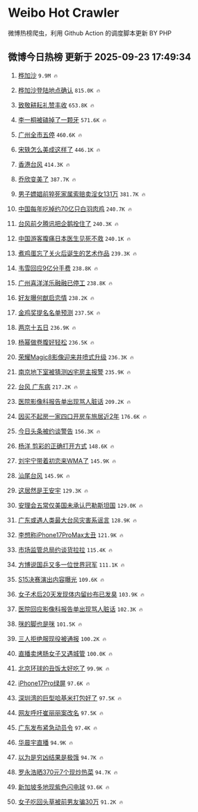 # Weibo Hot Crawler 



微博热榜爬虫，利用 Github Action 的调度脚本更新 BY PHP 


## 微博今日热榜 更新于 2025-09-23 17:49:34 
1. [桦加沙](https://s.weibo.com/weibo?q=%E6%A1%A6%E5%8A%A0%E6%B2%99&t=31&band_rank=1&Refer=top) `9.9M 🔥` 

1. [桦加沙登陆地点确认](https://s.weibo.com/weibo?q=%23%E6%A1%A6%E5%8A%A0%E6%B2%99%E7%99%BB%E9%99%86%E5%9C%B0%E7%82%B9%E7%A1%AE%E8%AE%A4%23&t=31&band_rank=2&Refer=top) `815.0K 🔥` 

1. [致敬耕耘礼赞丰收](https://s.weibo.com/weibo?q=%23%E8%87%B4%E6%95%AC%E8%80%95%E8%80%98%E7%A4%BC%E8%B5%9E%E4%B8%B0%E6%94%B6%23&t=31&band_rank=3&Refer=top) `653.8K 🔥` 

1. [李一桐被磕掉了一颗牙](https://s.weibo.com/weibo?q=%E6%9D%8E%E4%B8%80%E6%A1%90%E8%A2%AB%E7%A3%95%E6%8E%89%E4%BA%86%E4%B8%80%E9%A2%97%E7%89%99&t=31&band_rank=4&Refer=top) `571.6K 🔥` 

1. [广州全市五停](https://s.weibo.com/weibo?q=%23%E5%B9%BF%E5%B7%9E%E5%85%A8%E5%B8%82%E4%BA%94%E5%81%9C%23&t=31&band_rank=5&Refer=top) `460.6K 🔥` 

1. [宋轶怎么美成这样了](https://s.weibo.com/weibo?q=%E5%AE%8B%E8%BD%B6%E6%80%8E%E4%B9%88%E7%BE%8E%E6%88%90%E8%BF%99%E6%A0%B7%E4%BA%86&t=31&band_rank=6&Refer=top) `446.1K 🔥` 

1. [香港台风](https://s.weibo.com/weibo?q=%E9%A6%99%E6%B8%AF%E5%8F%B0%E9%A3%8E&t=31&band_rank=7&Refer=top) `414.3K 🔥` 

1. [乔欣变美了](https://s.weibo.com/weibo?q=%E4%B9%94%E6%AC%A3%E5%8F%98%E7%BE%8E%E4%BA%86&t=31&band_rank=8&Refer=top) `387.7K 🔥` 

1. [男子嫖娼前猝死家属索赔卖淫女131万](https://s.weibo.com/weibo?q=%23%E7%94%B7%E5%AD%90%E5%AB%96%E5%A8%BC%E5%89%8D%E7%8C%9D%E6%AD%BB%E5%AE%B6%E5%B1%9E%E7%B4%A2%E8%B5%94%E5%8D%96%E6%B7%AB%E5%A5%B3131%E4%B8%87%23&t=31&band_rank=9&Refer=top) `381.7K 🔥` 

1. [中国每年吃掉约70亿只白羽肉鸡](https://s.weibo.com/weibo?q=%23%E4%B8%AD%E5%9B%BD%E6%AF%8F%E5%B9%B4%E5%90%83%E6%8E%89%E7%BA%A670%E4%BA%BF%E5%8F%AA%E7%99%BD%E7%BE%BD%E8%82%89%E9%B8%A1%23&t=31&band_rank=10&Refer=top) `240.7K 🔥` 

1. [台风前夕腾讯把企鹅拴住了](https://s.weibo.com/weibo?q=%23%E5%8F%B0%E9%A3%8E%E5%89%8D%E5%A4%95%E8%85%BE%E8%AE%AF%E6%8A%8A%E4%BC%81%E9%B9%85%E6%8B%B4%E4%BD%8F%E4%BA%86%23&t=31&band_rank=11&Refer=top) `240.3K 🔥` 

1. [中国游客腹痛日本医生见死不救](https://s.weibo.com/weibo?q=%E4%B8%AD%E5%9B%BD%E6%B8%B8%E5%AE%A2%E8%85%B9%E7%97%9B%E6%97%A5%E6%9C%AC%E5%8C%BB%E7%94%9F%E8%A7%81%E6%AD%BB%E4%B8%8D%E6%95%91&t=31&band_rank=12&Refer=top) `240.1K 🔥` 

1. [煮鸡蛋忘了关火后诞生的艺术作品](https://s.weibo.com/weibo?q=%E7%85%AE%E9%B8%A1%E8%9B%8B%E5%BF%98%E4%BA%86%E5%85%B3%E7%81%AB%E5%90%8E%E8%AF%9E%E7%94%9F%E7%9A%84%E8%89%BA%E6%9C%AF%E4%BD%9C%E5%93%81&t=31&band_rank=13&Refer=top) `239.3K 🔥` 

1. [韦雪回应9亿分手费](https://s.weibo.com/weibo?q=%23%E9%9F%A6%E9%9B%AA%E5%9B%9E%E5%BA%949%E4%BA%BF%E5%88%86%E6%89%8B%E8%B4%B9%23&t=31&band_rank=14&Refer=top) `238.8K 🔥` 

1. [广州喜洋洋乐融融已停工](https://s.weibo.com/weibo?q=%23%E5%B9%BF%E5%B7%9E%E5%96%9C%E6%B4%8B%E6%B4%8B%E4%B9%90%E8%9E%8D%E8%9E%8D%E5%B7%B2%E5%81%9C%E5%B7%A5%23&t=31&band_rank=15&Refer=top) `238.8K 🔥` 

1. [好友曝何猷启恋情](https://s.weibo.com/weibo?q=%23%E5%A5%BD%E5%8F%8B%E6%9B%9D%E4%BD%95%E7%8C%B7%E5%90%AF%E6%81%8B%E6%83%85%23&t=31&band_rank=16&Refer=top) `238.2K 🔥` 

1. [金鸡奖提名名单预测](https://s.weibo.com/weibo?q=%23%E9%87%91%E9%B8%A1%E5%A5%96%E6%8F%90%E5%90%8D%E5%90%8D%E5%8D%95%E9%A2%84%E6%B5%8B%23&t=31&band_rank=17&Refer=top) `237.5K 🔥` 

1. [两京十五日](https://s.weibo.com/weibo?q=%23%E4%B8%A4%E4%BA%AC%E5%8D%81%E4%BA%94%E6%97%A5%23&t=31&band_rank=18&Refer=top) `236.9K 🔥` 

1. [杨幂做卷腹好轻松](https://s.weibo.com/weibo?q=%23%E6%9D%A8%E5%B9%82%E5%81%9A%E5%8D%B7%E8%85%B9%E5%A5%BD%E8%BD%BB%E6%9D%BE%23&t=31&band_rank=19&Refer=top) `236.5K 🔥` 

1. [荣耀Magic8影像迎来井喷式升级](https://s.weibo.com/weibo?q=%23%E8%8D%A3%E8%80%80Magic8%E5%BD%B1%E5%83%8F%E8%BF%8E%E6%9D%A5%E4%BA%95%E5%96%B7%E5%BC%8F%E5%8D%87%E7%BA%A7%23&t=31&band_rank=20&Refer=top) `236.3K 🔥` 

1. [南京地下室被猜测凶宅房主报警](https://s.weibo.com/weibo?q=%23%E5%8D%97%E4%BA%AC%E5%9C%B0%E4%B8%8B%E5%AE%A4%E8%A2%AB%E7%8C%9C%E6%B5%8B%E5%87%B6%E5%AE%85%E6%88%BF%E4%B8%BB%E6%8A%A5%E8%AD%A6%23&t=31&band_rank=21&Refer=top) `235.9K 🔥` 

1. [台风 广东病](https://s.weibo.com/weibo?q=%E5%8F%B0%E9%A3%8E%20%E5%B9%BF%E4%B8%9C%E7%97%85&t=31&band_rank=22&Refer=top) `217.2K 🔥` 

1. [医院影像科报告单出现骂人脏话](https://s.weibo.com/weibo?q=%23%E5%8C%BB%E9%99%A2%E5%BD%B1%E5%83%8F%E7%A7%91%E6%8A%A5%E5%91%8A%E5%8D%95%E5%87%BA%E7%8E%B0%E9%AA%82%E4%BA%BA%E8%84%8F%E8%AF%9D%23&t=31&band_rank=23&Refer=top) `209.2K 🔥` 

1. [因买不起房一家四口开房车旅居近2年](https://s.weibo.com/weibo?q=%23%E5%9B%A0%E4%B9%B0%E4%B8%8D%E8%B5%B7%E6%88%BF%E4%B8%80%E5%AE%B6%E5%9B%9B%E5%8F%A3%E5%BC%80%E6%88%BF%E8%BD%A6%E6%97%85%E5%B1%85%E8%BF%912%E5%B9%B4%23&t=31&band_rank=24&Refer=top) `176.6K 🔥` 

1. [今日头条被约谈警告](https://s.weibo.com/weibo?q=%23%E4%BB%8A%E6%97%A5%E5%A4%B4%E6%9D%A1%E8%A2%AB%E7%BA%A6%E8%B0%88%E8%AD%A6%E5%91%8A%23&t=31&band_rank=25&Refer=top) `156.3K 🔥` 

1. [杨洋 剪彩的正确打开方式](https://s.weibo.com/weibo?q=%E6%9D%A8%E6%B4%8B%20%E5%89%AA%E5%BD%A9%E7%9A%84%E6%AD%A3%E7%A1%AE%E6%89%93%E5%BC%80%E6%96%B9%E5%BC%8F&t=31&band_rank=26&Refer=top) `148.6K 🔥` 

1. [刘宇宁带着初恋来WMA了](https://s.weibo.com/weibo?q=%E5%88%98%E5%AE%87%E5%AE%81%E5%B8%A6%E7%9D%80%E5%88%9D%E6%81%8B%E6%9D%A5WMA%E4%BA%86&t=31&band_rank=27&Refer=top) `145.9K 🔥` 

1. [汕尾台风](https://s.weibo.com/weibo?q=%E6%B1%95%E5%B0%BE%E5%8F%B0%E9%A3%8E&t=31&band_rank=28&Refer=top) `145.9K 🔥` 

1. [这居然是王安宇](https://s.weibo.com/weibo?q=%E8%BF%99%E5%B1%85%E7%84%B6%E6%98%AF%E7%8E%8B%E5%AE%89%E5%AE%87&t=31&band_rank=29&Refer=top) `129.3K 🔥` 

1. [安理会五常仅美国未承认巴勒斯坦国](https://s.weibo.com/weibo?q=%23%E5%AE%89%E7%90%86%E4%BC%9A%E4%BA%94%E5%B8%B8%E4%BB%85%E7%BE%8E%E5%9B%BD%E6%9C%AA%E6%89%BF%E8%AE%A4%E5%B7%B4%E5%8B%92%E6%96%AF%E5%9D%A6%E5%9B%BD%23&t=31&band_rank=30&Refer=top) `129.0K 🔥` 

1. [广东或遇人类最大台风灾害系谣言](https://s.weibo.com/weibo?q=%23%E5%B9%BF%E4%B8%9C%E6%88%96%E9%81%87%E4%BA%BA%E7%B1%BB%E6%9C%80%E5%A4%A7%E5%8F%B0%E9%A3%8E%E7%81%BE%E5%AE%B3%E7%B3%BB%E8%B0%A3%E8%A8%80%23&t=31&band_rank=31&Refer=top) `128.9K 🔥` 

1. [李想称iPhone17ProMax太丑](https://s.weibo.com/weibo?q=%23%E6%9D%8E%E6%83%B3%E7%A7%B0iPhone17ProMax%E5%A4%AA%E4%B8%91%23&t=31&band_rank=32&Refer=top) `121.9K 🔥` 

1. [市场监管总局约谈货拉拉](https://s.weibo.com/weibo?q=%23%E5%B8%82%E5%9C%BA%E7%9B%91%E7%AE%A1%E6%80%BB%E5%B1%80%E7%BA%A6%E8%B0%88%E8%B4%A7%E6%8B%89%E6%8B%89%23&t=31&band_rank=33&Refer=top) `115.4K 🔥` 

1. [方博说国乒又多一位世界冠军](https://s.weibo.com/weibo?q=%E6%96%B9%E5%8D%9A%E8%AF%B4%E5%9B%BD%E4%B9%92%E5%8F%88%E5%A4%9A%E4%B8%80%E4%BD%8D%E4%B8%96%E7%95%8C%E5%86%A0%E5%86%9B&t=31&band_rank=34&Refer=top) `111.1K 🔥` 

1. [S15决赛演出内容曝光](https://s.weibo.com/weibo?q=%23S15%E5%86%B3%E8%B5%9B%E6%BC%94%E5%87%BA%E5%86%85%E5%AE%B9%E6%9B%9D%E5%85%89%23&t=31&band_rank=35&Refer=top) `109.6K 🔥` 

1. [女子术后20天发现体内留纱布已发臭](https://s.weibo.com/weibo?q=%23%E5%A5%B3%E5%AD%90%E6%9C%AF%E5%90%8E20%E5%A4%A9%E5%8F%91%E7%8E%B0%E4%BD%93%E5%86%85%E7%95%99%E7%BA%B1%E5%B8%83%E5%B7%B2%E5%8F%91%E8%87%AD%23&t=31&band_rank=36&Refer=top) `103.9K 🔥` 

1. [医院回应影像科报告单出现骂人脏话](https://s.weibo.com/weibo?q=%23%E5%8C%BB%E9%99%A2%E5%9B%9E%E5%BA%94%E5%BD%B1%E5%83%8F%E7%A7%91%E6%8A%A5%E5%91%8A%E5%8D%95%E5%87%BA%E7%8E%B0%E9%AA%82%E4%BA%BA%E8%84%8F%E8%AF%9D%23&t=31&band_rank=37&Refer=top) `102.3K 🔥` 

1. [咪的脚也是咪](https://s.weibo.com/weibo?q=%E5%92%AA%E7%9A%84%E8%84%9A%E4%B9%9F%E6%98%AF%E5%92%AA&t=31&band_rank=38&Refer=top) `101.5K 🔥` 

1. [三人拒绝服现役被通报](https://s.weibo.com/weibo?q=%23%E4%B8%89%E4%BA%BA%E6%8B%92%E7%BB%9D%E6%9C%8D%E7%8E%B0%E5%BD%B9%E8%A2%AB%E9%80%9A%E6%8A%A5%23&t=31&band_rank=39&Refer=top) `100.2K 🔥` 

1. [直播卖烤肠女子又遇城管](https://s.weibo.com/weibo?q=%E7%9B%B4%E6%92%AD%E5%8D%96%E7%83%A4%E8%82%A0%E5%A5%B3%E5%AD%90%E5%8F%88%E9%81%87%E5%9F%8E%E7%AE%A1&t=31&band_rank=40&Refer=top) `100.0K 🔥` 

1. [北京环球的丑饭太好吃了](https://s.weibo.com/weibo?q=%E5%8C%97%E4%BA%AC%E7%8E%AF%E7%90%83%E7%9A%84%E4%B8%91%E9%A5%AD%E5%A4%AA%E5%A5%BD%E5%90%83%E4%BA%86&t=31&band_rank=41&Refer=top) `99.9K 🔥` 

1. [iPhone17Pro绿屏](https://s.weibo.com/weibo?q=%23iPhone17Pro%E7%BB%BF%E5%B1%8F%23&t=31&band_rank=42&Refer=top) `97.6K 🔥` 

1. [深圳湾的巨型哈基米打包好了](https://s.weibo.com/weibo?q=%23%E6%B7%B1%E5%9C%B3%E6%B9%BE%E7%9A%84%E5%B7%A8%E5%9E%8B%E5%93%88%E5%9F%BA%E7%B1%B3%E6%89%93%E5%8C%85%E5%A5%BD%E4%BA%86%23&t=31&band_rank=43&Refer=top) `97.5K 🔥` 

1. [网友呼吁崔丽丽案改名](https://s.weibo.com/weibo?q=%23%E7%BD%91%E5%8F%8B%E5%91%BC%E5%90%81%E5%B4%94%E4%B8%BD%E4%B8%BD%E6%A1%88%E6%94%B9%E5%90%8D%23&t=31&band_rank=44&Refer=top) `97.5K 🔥` 

1. [广东发布紧急动员令](https://s.weibo.com/weibo?q=%23%E5%B9%BF%E4%B8%9C%E5%8F%91%E5%B8%83%E7%B4%A7%E6%80%A5%E5%8A%A8%E5%91%98%E4%BB%A4%23&t=31&band_rank=45&Refer=top) `97.4K 🔥` 

1. [华晨宇直播](https://s.weibo.com/weibo?q=%E5%8D%8E%E6%99%A8%E5%AE%87%E7%9B%B4%E6%92%AD&t=31&band_rank=46&Refer=top) `94.9K 🔥` 

1. [以为是穷凶结果是极饿](https://s.weibo.com/weibo?q=%E4%BB%A5%E4%B8%BA%E6%98%AF%E7%A9%B7%E5%87%B6%E7%BB%93%E6%9E%9C%E6%98%AF%E6%9E%81%E9%A5%BF&t=31&band_rank=47&Refer=top) `94.7K 🔥` 

1. [罗永浩晒370元7个现炒热菜](https://s.weibo.com/weibo?q=%23%E7%BD%97%E6%B0%B8%E6%B5%A9%E6%99%92370%E5%85%837%E4%B8%AA%E7%8E%B0%E7%82%92%E7%83%AD%E8%8F%9C%23&t=31&band_rank=48&Refer=top) `94.7K 🔥` 

1. [新加坡多地现紫色闪电球](https://s.weibo.com/weibo?q=%23%E6%96%B0%E5%8A%A0%E5%9D%A1%E5%A4%9A%E5%9C%B0%E7%8E%B0%E7%B4%AB%E8%89%B2%E9%97%AA%E7%94%B5%E7%90%83%23&t=31&band_rank=49&Refer=top) `93.6K 🔥` 

1. [女子吃回头草被前男友骗30万](https://s.weibo.com/weibo?q=%23%E5%A5%B3%E5%AD%90%E5%90%83%E5%9B%9E%E5%A4%B4%E8%8D%89%E8%A2%AB%E5%89%8D%E7%94%B7%E5%8F%8B%E9%AA%9730%E4%B8%87%23&t=31&band_rank=50&Refer=top) `91.2K 🔥` 

